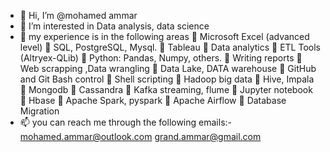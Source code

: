 - 👋 Hi, I’m @mohamed ammar
- 👀 I’m interested in Data analysis, data science 
- 🌱 my experience is in the following areas 
 Microsoft Excel (advanced level)
 SQL, PostgreSQL, Mysql.
 Tableau
 Data analytics
 ETL Tools (Altryex-QLib)
 Python: Pandas, Numpy, others.
 Writing reports
 Web scrapping ,Data wrangling
 Data Lake, DATA warehouse
 GitHub and Git Bash control
 Shell scripting
 Hadoop big data
 Hive, Impala
 Mongodb
 Cassandra
 Kafka streaming, flume
 Jupyter notebook
 Hbase
 Apache Spark, pyspark
 Apache Airflow
 Database Migration
- 📫 you can reach me through the following emails:-
  mohamed.ammar@outlook.com
  grand.ammar@gmail.com
<!---
mohamedammar10/mohamedammar10 is a ✨ special ✨ repository because its `README.md` (this file) appears on your GitHub profile.
You can click the Preview link to take a look at your changes.
--->
